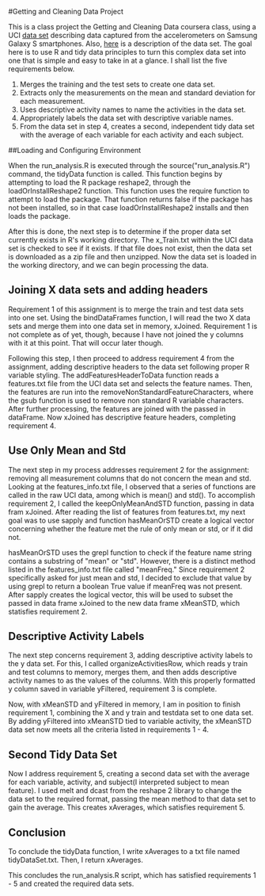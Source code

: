 #Getting and Cleaning Data Project

This is a class project the Getting and Cleaning Data coursera class, using a UCI [data set](https://d396qusza40orc.cloudfront.net/getdata%2Fprojectfiles%2FUCI%20HAR%20Dataset.zip) describing data captured from the accelerometers on Samsung Galaxy S smartphones.  Also, [here](http://archive.ics.uci.edu/ml/datasets/Human+Activity+Recognition+Using+Smartphones) is a description of the data set.  The goal here is to use R and tidy data principles to turn this complex data set into one that is simple and easy to take in at a glance. I shall list the five requirements below.

1.	Merges the training and the test sets to create one data set.  
2.	Extracts only the measurements on the mean and standard deviation for each measurement.  
3.	Uses descriptive activity names to name the activities in the data set.  
4.	Appropriately labels the data set with descriptive variable names.  
5.	From the data set in step 4, creates a second, independent tidy data set with the average of each variable for each activity and each subject.  

##Loading and Configuring Environment

When the run_analysis.R is executed through the source("run_analysis.R") command, the tidyData function is called.  This function begins by attempting to load the R package reshape2, through the loadOrInstallReshape2 function.  This function uses the require function to attempt to load the package.  That function returns false if the package has not been installed, so in that case loadOrInstallReshape2 installs and then loads the package.

After this is done, the next step is to determine if the proper data set currently exists in R's working directory.  The x_Train.txt within the UCI data set is checked to see if it exists.  If that file does not exist, then the data set is downloaded as a zip file and then unzipped.  Now the data set is loaded in the working directory, and we can begin processing the data.

## Joining X data sets and adding headers

Requirement 1 of this assignment is to merge the train and test data sets into one set. Using the bindDataFrames function, I will read the two X data sets and merge them into one data set in memory, xJoined.  Requirement 1 is not complete as of yet, though, because I have not joined the y columns with it at this point. That will occur later though.

Following this step, I then proceed to address requirement 4 from the assignment, adding descriptive headers to the data set following proper R variable styling.  The addFeaturesHeaderToData function reads a features.txt file from the UCI data set and selects the feature names.  Then, the features are run into the removeNonStandardFeatureCharacters, where the gsub function is used to remove non standard R variable characters.  After further processing, the features are joined with the passed in dataFrame.  Now xJoined has descriptive feature headers, completing requirement 4.

## Use Only Mean and Std

The next step in my process addresses requirement 2 for the assignment: removing all measurement columns that do not concern the mean and std.  Looking at the features_info.txt file, I observed that a series of functions are called in the raw UCI data, among which is mean() and std().  To accomplish requirement 2, I called the keepOnlyMeanAndSTD function, passing in data fram xJoined.  After reading the list of features from features.txt, my next goal was to use sapply and function hasMeanOrSTD create a logical vector concerning whether the feature met the rule of only mean or std, or if it did not.  

hasMeanOrSTD uses the grepl function to check if the feature name string contains a substring of "mean" or "std".  However, there is a distinct method listed in the features_info.txt file called "meanFreq."  Since requirement 2 specifically asked for just mean and std, I decided to exclude that value by using grepl to return a boolean True value if meanFreq was not present.  After sapply creates the logical vector, this will be used to subset the passed in data frame xJoined to the new data frame xMeanSTD, which statisfies requirement 2.

## Descriptive Activity Labels

The next step concerns requirement 3, adding descriptive activity labels to the y data set.  For this, I called organizeActivitiesRow, which reads y train and test columns to memory, merges them, and then adds descriptive activity names to as the values of the columns.  With this properly formatted y column saved in variable yFiltered, requirement 3 is complete.

Now, with xMeanSTD and yFiltered in memory, I am in position to finish requirement 1, combining the X and y train and testdata set to one data set.  By adding yFiltered into xMeanSTD tied to variable activity, the xMeanSTD data set now meets all the criteria listed in requirements 1 - 4.

## Second Tidy Data Set

Now I address requirement 5, creating a second data set with the average for each variable, activity, and subject(I interpreted subject to mean feature). I used melt and dcast from the reshape 2 library to change the data set to the required format, passing the mean method to that data set to gain the average.  This creates xAverages, which satisfies requirement 5.

## Conclusion

To conclude the tidyData function, I write xAverages to a txt file named tidyDataSet.txt.  Then, I return xAverages.

This concludes the run_analysis.R script, which has satisfied requirements 1 - 5 and created the required data sets.
